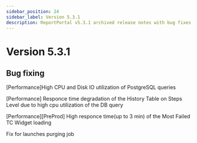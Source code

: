 ```yaml
---
sidebar_position: 24
sidebar_label: Version 5.3.1
description: ReportPortal v5.3.1 archived release notes with bug fixes and enhanced test automation reporting tools stability.
---
```


# Version 5.3.1

## Bug fixing

[Performance]High CPU and Disk IO utilization of PostgreSQL queries

[Performance] Responce time degradation of the History Table on Steps Level due to high cpu utilization of the DB query

[Performance][PreProd] High responce time(up to 3 min) of the Most Failed TC Widget loading

Fix for launches purging job 
